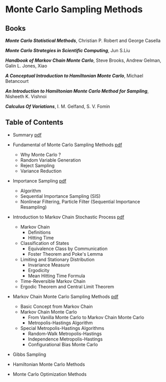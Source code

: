 # Monte Carlo Sampling Methods

## Books 

***Monte Carlo Statistical Methods***, Christian P. Robert and George Casella

***Monte Carlo Strategies in Scientific Computing***, Jun S.Liu

***Handbook of Markov Chain Monte Carlo***, Steve Brooks, Andrew Gelman, Galin L. Jones, Xiao

***A Conceptual Introduction to Hamiltonian Monte Carlo***, Michael Betancourt

***An Introduction to Hamiltonian Monte Carlo Method for Sampling***, Nisheeth K. Vishnoi

***Calculus Of Variations***, I. M. Gelfand, S. V. Fomin


## Table of Contents
- Summary [pdf](./0_monte_carlo_sampling_summary.pdf)

- Fundamental of Monte Carlo Sampling Methods [pdf](./1_importance_sampling.pdf)
  - Why Monte Carlo ?
  - Random Variable Generation
  - Reject Sampling
  - Variance Reduction

- Importance Sampling [pdf](./1_importance_sampling.pdf)
  - Algorithm
  - Sequential Importance Sampling (SIS)
  - Nonlinear Filtering, Particle Filter (Sequential Importance Resampling)

- Introduction to Markov Chain Stochastic Process [pdf](./2_mc.pdf)
  - Markov Chain
    - Definitions
    - Hitting Time
  - Classification of States
    - Equivalence Class by Communication
    - Foster Theorem and Poke's Lemma
  - Limiting and Stationary Distribution 
    - Invariance Measure
    - Ergodicity
    - Mean Hitting Time Formula
  - Time-Reversible Markov Chain
  - Ergodic Theorem and Central Limit Theorem

- Markov Chain Monte Carlo Sampling Methods [pdf](./3_mcmc.pdf)
  - Basic Concept from Markov Chain
  - Markov Chain Monte Carlo
    - From Vanilla Monte Carlo to Markov Chain Monte Carlo
    - Metropolis-Hastings Algorithm
  - Special Metropolis-Hastings Algorithms
    - Random-Walk Metropolis-Hastings
    - Independence Metropolis-Hastings
    - Configurational Bias Monte Carlo

- Gibbs Sampling

- Hamiltonian Monte Carlo Methods

- Monte Carlo Optimization Methods
